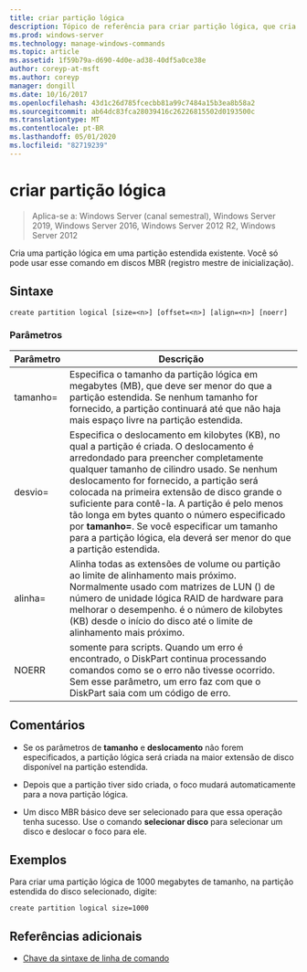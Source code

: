 ```yaml
---
title: criar partição lógica
description: Tópico de referência para criar partição lógica, que cria uma partição lógica em uma partição estendida existente.
ms.prod: windows-server
ms.technology: manage-windows-commands
ms.topic: article
ms.assetid: 1f59b79a-d690-4d0e-ad38-40df5a0ce38e
author: coreyp-at-msft
ms.author: coreyp
manager: dongill
ms.date: 10/16/2017
ms.openlocfilehash: 43d1c26d785fcecbb81a99c7484a15b3ea8b58a2
ms.sourcegitcommit: ab64dc83fca28039416c26226815502d0193500c
ms.translationtype: MT
ms.contentlocale: pt-BR
ms.lasthandoff: 05/01/2020
ms.locfileid: "82719239"
---
```

# <a name="create-partition-logical"></a>criar partição lógica

> Aplica-se a: Windows Server (canal semestral), Windows Server 2019, Windows Server 2016, Windows Server 2012 R2, Windows Server 2012

Cria uma partição lógica em uma partição estendida existente. Você só pode usar esse comando em discos MBR (registro mestre de inicialização).

## <a name="syntax"></a>Sintaxe  
  
```  
create partition logical [size=<n>] [offset=<n>] [align=<n>] [noerr]  
```  
  
### <a name="parameters"></a>Parâmetros  
  
|  Parâmetro  |                                                                                                                                                                                                                       Descrição                                                                                                                                                                                                                        |
|-------------|----------------------------------------------------------------------------------------------------------------------------------------------------------------------------------------------------------------------------------------------------------------------------------------------------------------------------------------------------------------------------------------------------------------------------------------------------------|
|  tamanho\=<n>  |                                                                                                              Especifica o tamanho da partição lógica em megabytes \(MB\), que deve ser menor do que a partição estendida. Se nenhum tamanho for fornecido, a partição continuará até que não haja mais espaço livre na partição estendida.                                                                                                               |
| desvio\=<n> | Especifica o deslocamento em kilobytes \(KB\), no qual a partição é criada. O deslocamento é arredondado para preencher completamente qualquer tamanho de cilindro usado. Se nenhum deslocamento for fornecido, a partição será colocada na primeira extensão de disco grande o suficiente para contê-la. A partição é pelo menos tão longa em bytes quanto o número especificado por **tamanho\=**. Se você especificar um tamanho para a partição lógica, ela deverá ser menor do que a partição estendida. |
| alinha\=<n>  |                                                                                     Alinha todas as extensões de volume ou partição ao limite de alinhamento mais próximo. Normalmente usado com matrizes de LUN \(\) de número de unidade lógica RAID de hardware para melhorar o desempenho.  <n>é o número de kilobytes \(KB\) desde o início do disco até o limite de alinhamento mais próximo.                                                                                      |
|    NOERR    |                                                                                                                           somente para scripts. Quando um erro é encontrado, o DiskPart continua processando comandos como se o erro não tivesse ocorrido. Sem esse parâmetro, um erro faz com que o DiskPart saia com um código de erro.                                                                                                                           |
  
## <a name="remarks"></a>Comentários  
  
-   Se os parâmetros de **tamanho** e **deslocamento** não forem especificados, a partição lógica será criada na maior extensão de disco disponível na partição estendida.  
  
-   Depois que a partição tiver sido criada, o foco mudará automaticamente para a nova partição lógica.  
  
-   Um disco MBR básico deve ser selecionado para que essa operação tenha sucesso. Use o comando **selecionar disco** para selecionar um disco e deslocar o foco para ele.  
  
## <a name="examples"></a>Exemplos  
Para criar uma partição lógica de 1000 megabytes de tamanho, na partição estendida do disco selecionado, digite:  
  
```  
create partition logical size=1000  
```  
  
## <a name="additional-references"></a>Referências adicionais  
- [Chave da sintaxe de linha de comando](command-line-syntax-key.md)  
  

  

